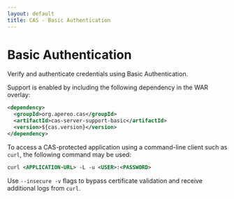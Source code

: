 ```yaml
---
layout: default
title: CAS - Basic Authentication
---
```


# Basic Authentication
Verify and authenticate credentials using Basic Authentication.

Support is enabled by including the following dependency in the WAR overlay:

```xml
<dependency>
  <groupId>org.apereo.cas</groupId>
  <artifactId>cas-server-support-basic</artifactId>
  <version>${cas.version}</version>
</dependency>
```

To access a CAS-protected application using a command-line client such as `curl`, the following command may be used:

```xml
curl <APPLICATION-URL> -L -u <USER>:<PASSWORD>
```

Use `--insecure -v` flags to bypass certificate validation and receive additional logs from `curl`. 
